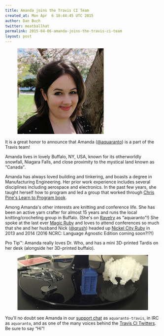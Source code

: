 ```yaml
---
title: Amanda joins the Travis CI Team
created_at: Mon Apr  6 18:44:45 UTC 2015
author: Dan Buch
twitter: meatballhat
permalink: 2015-04-06-amanda-joins-the-travis-ci-team
layout: post
---
```

<figure class="right small">
  <img src="/images/amanda.jpg">
</figure>

It is a great honor to announce that Amanda
([@aquaranto](https://twitter.com/aquaranto)) is a part of the Travis team!

Amanda lives in lovely Buffalo, NY, USA, known for its otherworldly snowfall,
Niagara Falls, and close proximity to the mystical land known as <q>Canada</q>.

Amanda has always loved building and tinkering, and boasts a degree in
Manufacturing Engineering.  Her prior work experience includes several
disciplines including aerospace and electronics.  In the past few years, she
taught herself how to program and led a group that worked through [Chris Pine's
Learn to Program book](https://pine.fm/LearnToProgram/).

Among Amanda's other interests are knitting and conference life.  She has been
an active yarn crafter for almost 15 years and runs the local
knitting/crocheting group in Buffalo. (She's on
[Ravelry](http://www.ravelry.com) as <q>aquaranto</q>!) She spoke at the last
ever [Magic Ruby](http://magic-ruby.com) and loves to attend conferences so much
that she and her husband Nick ([@qrush](https://twitter.com/qrush)) headed up
[Nickel City Ruby](http://nickelcityruby.com/) in 2013 and 2014 (2016 NCRC:
Language Agnostic Edition coming soon?!?!)

Pro Tip™:  Amanda really loves Dr. Who, and has a mini 3D-printed Tardis on her
desk (alongside her 3D-printed buffalo).

<figure>
  <img src="/images/amandas-3d-printed-things.jpg">
</figure>

You'll no doubt see Amanda in our [support chat](https://chat.travis-ci.com) as
`aquaranto-travis`, in IRC as `aquaranto`, and as one of the many voices behind
the [Travis CI Twitters](https://twitter.com/travisci).  Be sure to say <q>Hi</q>!
